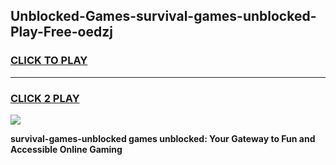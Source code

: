 
## Unblocked-Games-survival-games-unblocked-Play-Free-oedzj
<h3>
<a href="https://premium76.site?title=survival-games-unblocked&ref=23A">CLICK TO PLAY</a></h3>
<hr>

<h3>
<a href="https://premium76.site?title=survival-games-unblocked&ref=23A">CLICK 2 PLAY</a>
  
</h3>

<a href="https://premium76.site?title=survival-games-unblocked&ref=23A"><img src="https://clearcache.store/games.png"></a>


**survival-games-unblocked games unblocked: Your Gateway to Fun and Accessible Online Gaming**
